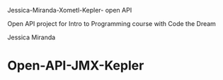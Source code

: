 Jessica-Miranda-Xometl-Kepler- open API

Open API project for Intro to Programming course with Code the Dream

Jessica Miranda

# Open-API-JMX-Kepler
